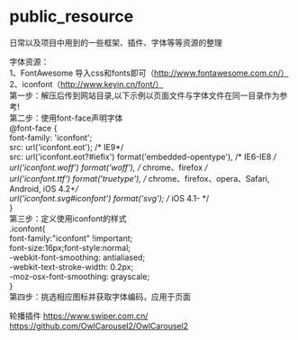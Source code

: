 # public_resource
日常以及项目中用到的一些框架、插件、字体等等资源的整理

字体资源：  
1、FontAwesome 导入css和fonts即可（http://www.fontawesome.com.cn/）  
2、iconfont（http://www.keyin.cn/font/）  
    第一步：解压后传到网站目录,以下示例以页面文件与字体文件在同一目录作为参考!  
    第二步：使用font-face声明字体  
    @font-face {  
      font-family: 'iconfont';  
      src: url('iconfont.eot'); /* IE9*/  
      src: url('iconfont.eot?#iefix') format('embedded-opentype'), /* IE6-IE8 */  
      url('iconfont.woff') format('woff'), /* chrome、firefox */  
      url('iconfont.ttf') format('truetype'), /* chrome、firefox、opera、Safari, Android, iOS 4.2+*/  
      url('iconfont.svg#iconfont') format('svg'); /* iOS 4.1- */  
    }  
    第三步：定义使用iconfont的样式  
    .iconfont{  
        font-family:"iconfont" !important;  
        font-size:16px;font-style:normal;  
        -webkit-font-smoothing: antialiased;  
        -webkit-text-stroke-width: 0.2px;  
        -moz-osx-font-smoothing: grayscale;  
    }  
    第四步：挑选相应图标并获取字体编码，应用于页面  

轮播插件
https://www.swiper.com.cn/ 
https://github.com/OwlCarousel2/OwlCarousel2 
